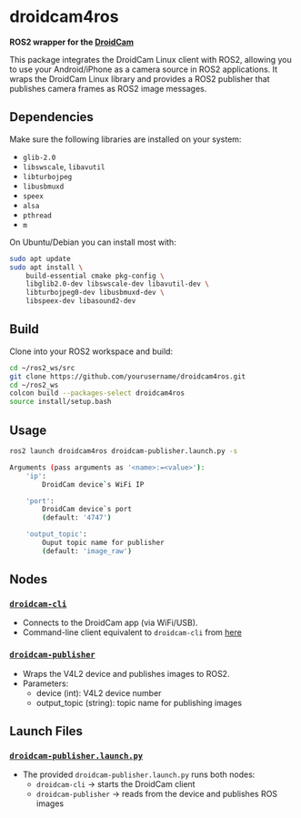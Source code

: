 # droidcam4ros

**ROS2 wrapper for the [DroidCam](https://www.dev47apps.com/droidcam/)**

This package integrates the DroidCam Linux client with ROS2, allowing you to use your Android/iPhone as a camera source in ROS2 applications. It wraps the DroidCam Linux library and provides a ROS2 publisher that publishes camera frames as ROS2 image messages.

## Dependencies

Make sure the following libraries are installed on your system:
- `glib-2.0`
- `libswscale`, `libavutil`
- `libturbojpeg`
- `libusbmuxd`
- `speex`
- `alsa`
- `pthread`
- `m`

On Ubuntu/Debian you can install most with:

```bash
sudo apt update
sudo apt install \
    build-essential cmake pkg-config \
    libglib2.0-dev libswscale-dev libavutil-dev \
    libturbojpeg0-dev libusbmuxd-dev \
    libspeex-dev libasound2-dev
```

## Build

Clone into your ROS2 workspace and build:
``` bash
cd ~/ros2_ws/src
git clone https://github.com/yourusername/droidcam4ros.git
cd ~/ros2_ws
colcon build --packages-select droidcam4ros
source install/setup.bash
```

## Usage

```bash
ros2 launch droidcam4ros droidcam-publisher.launch.py -s

Arguments (pass arguments as '<name>:=<value>'):
    'ip':
        DroidCam device`s WiFi IP

    'port':
        DroidCam device`s port
        (default: '4747')

    'output_topic':
        Ouput topic name for publisher
        (default: 'image_raw')
```

## Nodes

### [`droidcam-cli`](src/droidcam-cli.c)
- Connects to the DroidCam app (via WiFi/USB).
- Command-line client equivalent to `droidcam-cli` from [here](https://github.com/dev47apps/droidcam-linux-client)
### [`droidcam-publisher`](src/droidcam-publisher.cpp)
- Wraps the V4L2 device and publishes images to ROS2.
- Parameters:
    - device (int): V4L2 device number
    - output_topic (string): topic name for publishing images
## Launch Files
### [`droidcam-publisher.launch.py`](launch/droidcam-publisher.launch.py)
- The provided `droidcam-publisher.launch.py` runs both nodes:
  - `droidcam-cli` → starts the DroidCam client 
  - `droidcam-publisher` → reads from the device and publishes ROS images
